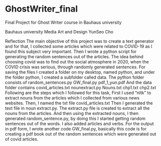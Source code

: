 # GhostWriter_final
Final Project for Ghost Writer course in Bauhaus university

Bauhaus university
Media Art and Design
YunSeo Cho

Reflection
The main objective of this project was to create a text generator and for that, I collected some articles which were related to COVID-19 as I found this subject very important. Then I wrote a python script for generating the random sentences out of the articles. The idea behind choosing covid was to find out the social atmosphere in 2020, when the COVID crisis was serious, through randomly generated sentences. 
For saving the files I created a folder on my desktop, named python, and under the folder python, I created a subfolder called data.
The python folder consists of 
random_sentences.py
GW_final.py
pdf_1_yun.pdf 
And the data folder contains
covid_articles.txt
nounextract.py
Nouns.txt
chp1.txt
chp2.txt
Following are the steps which I followed for this task,
First I used “nltk” to extract nouns from the articles which I collected from various news websites.
Then, I named the txt file covid_articles.txt
Then I generated the text file in noun extract.py.
The extract.py file is created to extract all the nouns from the articles.
And then using the extracted nouns, I then generated random_sentence.py, by doing this I started getting random sentences out of the words.
I also added articles and verbs.
For the output in pdf form, I wrote another code GW_final.py, basically this code is for creating a pdf book out of the random sentences which were generated out of covid articles.
